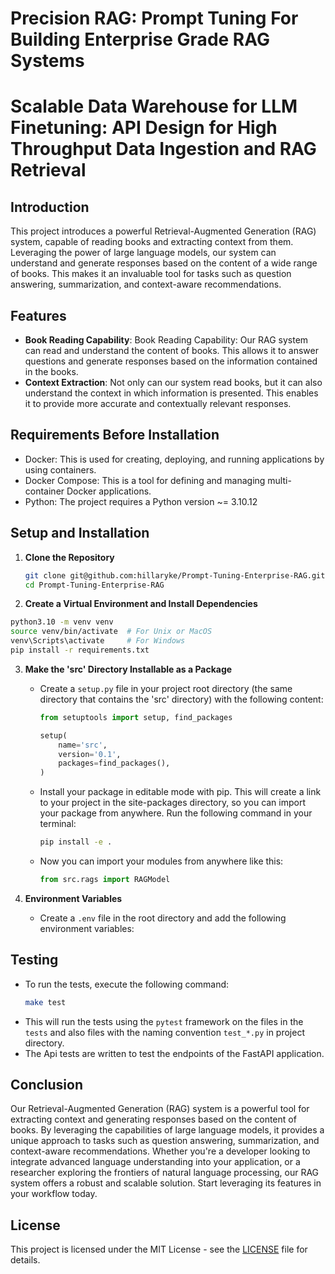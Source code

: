 # Precision RAG: Prompt Tuning For Building Enterprise Grade RAG Systems

# Scalable Data Warehouse for LLM Finetuning: API Design for High Throughput Data Ingestion and RAG Retrieval

## Introduction

This project introduces a powerful Retrieval-Augmented Generation (RAG) system,
capable of reading books and extracting context from them. Leveraging the power
of large language models, our system can understand and generate responses based
on the content of a wide range of books. This makes it an invaluable tool for
tasks such as question answering, summarization, and context-aware
recommendations.

## Features

- **Book Reading Capability**: Book Reading Capability: Our RAG system can read
  and understand the content of books. This allows it to answer questions and
  generate responses based on the information contained in the books.
- **Context Extraction**: Not only can our system read books, but it can also
  understand the context in which information is presented. This enables it to
  provide more accurate and contextually relevant responses.

## Requirements Before Installation

- Docker: This is used for creating, deploying, and running applications by
  using containers.
- Docker Compose: This is a tool for defining and managing multi-container
  Docker applications.
- Python: The project requires a Python version ~= 3.10.12

## Setup and Installation

1. **Clone the Repository**

   ```bash
   git clone git@github.com:hillaryke/Prompt-Tuning-Enterprise-RAG.git
   cd Prompt-Tuning-Enterprise-RAG
   ```

2. **Create a Virtual Environment and Install Dependencies**

```bash
python3.10 -m venv venv
source venv/bin/activate  # For Unix or MacOS
venv\Scripts\activate     # For Windows
pip install -r requirements.txt
```

3. **Make the 'src' Directory Installable as a Package**

   - Create a `setup.py` file in your project root directory (the same directory
     that contains the 'src' directory) with the following content:

     ```python
     from setuptools import setup, find_packages

     setup(
         name='src',
         version='0.1',
         packages=find_packages(),
     )
     ```

   - Install your package in editable mode with pip. This will create a link to
     your project in the site-packages directory, so you can import your package
     from anywhere. Run the following command in your terminal:
     ```bash
     pip install -e .
     ```
   - Now you can import your modules from anywhere like this:
     ```python
     from src.rags import RAGModel
     ```

4. **Environment Variables**
   - Create a `.env` file in the root directory and add the following
     environment variables:

## Testing

- To run the tests, execute the following command:
  ```bash
  make test
  ```
- This will run the tests using the `pytest` framework on the files in the
  `tests` and also files with the naming convention `test_*.py` in project
  directory.
- The Api tests are written to test the endpoints of the FastAPI application.

## Conclusion

Our Retrieval-Augmented Generation (RAG) system is a powerful tool for
extracting context and generating responses based on the content of books. By
leveraging the capabilities of large language models, it provides a unique
approach to tasks such as question answering, summarization, and context-aware
recommendations. Whether you're a developer looking to integrate advanced
language understanding into your application, or a researcher exploring the
frontiers of natural language processing, our RAG system offers a robust and
scalable solution. Start leveraging its features in your workflow today.

## License

This project is licensed under the MIT License - see the [LICENSE](LICENSE) file
for details.
